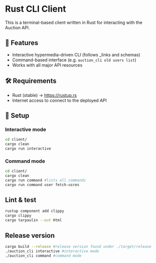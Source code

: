 # Rust CLI Client

This is a terminal-based client written in Rust for interacting with the Auction API.

## 🚀 Features

- Interactive hypermedia-driven CLI (follows _links and schemas)
- Command-based interface (e.g. `auction_cli old users list`)
- Works with all major API resources

## 🛠 Requirements

- Rust (stable) → https://rustup.rs
- Internet access to connect to the deployed API

## 🔧 Setup

### Interactive mode
```bash
cd client/
cargo clean
cargo run interactive
```

### Command mode
```bash
cd client/
cargo clean
cargo run command #lists all commands
cargo run command user fetch-usres
```

## Lint & test
```bash
rustup component add clippy
cargo clippy
cargo tarpaulin --out Html
```

## Release version
```bash
cargo build --release #release version found under ./target/release
./auction_cli interactive #interactive mode
./auction_cli command #command mode
```